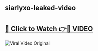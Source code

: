 ## siarlyxo-leaked-video 

# <h2><a href="http://freeplayer.one?title=siarlyxo-leaked-video&ref=21J">🔗 Click to Watch 👉🔴 VIDEO</a></h2>

<a href="http://freeplayer.one?title=siarlyxo-leaked-video&ref=21J" rel="nofollow" data-target="animated-image.originalLink"><img src="https://i.ibb.co.com/xMMVF88/686577567.gif" alt="Viral Video Original" style="max-width: 100%; display: inline-block;" data-target="animated-image.originalImage"></a>

